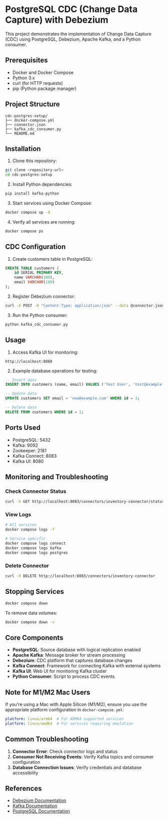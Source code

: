 # PostgreSQL CDC (Change Data Capture) with Debezium

This project demonstrates the implementation of Change Data Capture (CDC) using PostgreSQL, Debezium, Apache Kafka, and a Python consumer.

## Prerequisites

- Docker and Docker Compose
- Python 3.x
- curl (for HTTP requests)
- pip (Python package manager)

## Project Structure

```
cdc-postgres-setup/
├── docker-compose.yml
├── connector.json
├── kafka_cdc_consumer.py
└── README.md
```

## Installation

1. Clone this repository:
```bash
git clone <repository-url>
cd cdc-postgres-setup
```

2. Install Python dependencies:
```bash
pip install kafka-python
```

3. Start services using Docker Compose:
```bash
docker compose up -d
```

4. Verify all services are running:
```bash
docker compose ps
```

## CDC Configuration

1. Create customers table in PostgreSQL:
```sql
CREATE TABLE customers (
    id SERIAL PRIMARY KEY,
    name VARCHAR(100),
    email VARCHAR(100)
);
```

2. Register Debezium connector:
```bash
curl -X POST -H "Content-Type: application/json" --data @connector.json http://localhost:8083/connectors
```

3. Run the Python consumer:
```bash
python kafka_cdc_consumer.py
```

## Usage

1. Access Kafka UI for monitoring:
```
http://localhost:8080
```

2. Example database operations for testing:
```sql
-- Insert data
INSERT INTO customers (name, email) VALUES ('Test User', 'test@example.com');

-- Update data
UPDATE customers SET email = 'new@example.com' WHERE id = 1;

-- Delete data
DELETE FROM customers WHERE id = 1;
```

## Ports Used

- PostgreSQL: 5432
- Kafka: 9092
- Zookeeper: 2181
- Kafka Connect: 8083
- Kafka UI: 8080

## Monitoring and Troubleshooting

### Check Connector Status
```bash
curl -X GET http://localhost:8083/connectors/inventory-connector/status
```

### View Logs
```bash
# All services
docker compose logs -f

# Service specific
docker compose logs connect
docker compose logs kafka
docker compose logs postgres
```

### Delete Connector
```bash
curl -X DELETE http://localhost:8083/connectors/inventory-connector
```

## Stopping Services

```bash
docker compose down
```

To remove data volumes:
```bash
docker compose down -v
```

## Core Components

- **PostgreSQL**: Source database with logical replication enabled
- **Apache Kafka**: Message broker for stream processing
- **Debezium**: CDC platform that captures database changes
- **Kafka Connect**: Framework for connecting Kafka with external systems
- **Kafka UI**: Web UI for monitoring Kafka cluster
- **Python Consumer**: Script to process CDC events

## Note for M1/M2 Mac Users

If you're using a Mac with Apple Silicon (M1/M2), ensure you use the appropriate platform configuration in `docker-compose.yml`:

```yaml
platform: linux/arm64  # For ARM64 supported services
platform: linux/amd64  # For services requiring emulation
```

## Common Troubleshooting

1. **Connector Error**: Check connector logs and status
2. **Consumer Not Receiving Events**: Verify Kafka topics and consumer configuration
3. **Database Connection Issues**: Verify credentials and database accessibility

## References

- [Debezium Documentation](https://debezium.io/documentation/)
- [Kafka Documentation](https://kafka.apache.org/documentation/)
- [PostgreSQL Documentation](https://www.postgresql.org/docs/)